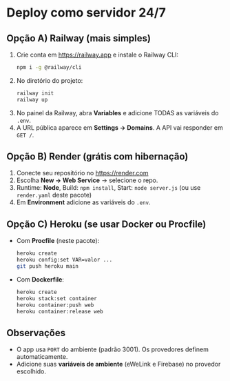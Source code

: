 # Deploy como servidor 24/7

## Opção A) Railway (mais simples)
1. Crie conta em https://railway.app e instale o Railway CLI:
   ```bash
   npm i -g @railway/cli
   ```
2. No diretório do projeto:
   ```bash
   railway init
   railway up
   ```
3. No painel da Railway, abra **Variables** e adicione TODAS as variáveis do `.env`.
4. A URL pública aparece em **Settings → Domains**. A API vai responder em `GET /`.

## Opção B) Render (grátis com hibernação)
1. Conecte seu repositório no https://render.com
2. Escolha **New → Web Service** → selecione o repo.
3. Runtime: **Node**, Build: `npm install`, Start: `node server.js` (ou use `render.yaml` deste pacote)
4. Em **Environment** adicione as variáveis do `.env`.

## Opção C) Heroku (se usar Docker ou Procfile)
- Com **Procfile** (neste pacote):
  ```bash
  heroku create
  heroku config:set VAR=valor ...
  git push heroku main
  ```
- Com **Dockerfile**:
  ```bash
  heroku create
  heroku stack:set container
  heroku container:push web
  heroku container:release web
  ```

## Observações
- O app usa `PORT` do ambiente (padrão 3001). Os provedores definem automaticamente.
- Adicione suas **variáveis de ambiente** (eWeLink e Firebase) no provedor escolhido.
